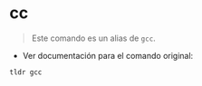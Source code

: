# cc

> Este comando es un alias de `gcc`.

- Ver documentación para el comando original:

`tldr gcc`
